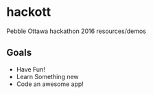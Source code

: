 # hackott
Pebble Ottawa hackathon 2016 resources/demos

## Goals

- Have Fun!
- Learn Something new
- Code an awesome app!
